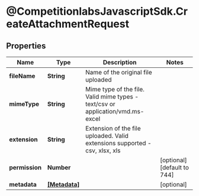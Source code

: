 # @CompetitionlabsJavascriptSdk.CreateAttachmentRequest

## Properties

Name | Type | Description | Notes
------------ | ------------- | ------------- | -------------
**fileName** | **String** | Name of the original file uploaded | 
**mimeType** | **String** | Mime type of the file. Valid mime types - text/csv or application/vmd.ms-excel | 
**extension** | **String** | Extension of the file uploaded. Valid extensions supported - csv, xlsx, xls | 
**permission** | **Number** |  | [optional] [default to 744]
**metadata** | [**[Metadata]**](Metadata.md) |  | [optional] 



